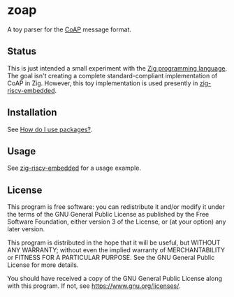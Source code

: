 # zoap

A toy parser for the [CoAP][coap rfc] message format.

## Status

This is just intended a small experiment with the
[Zig programming language][zig web]. The goal isn't creating a complete
standard-compliant implementation of CoAP in Zig. However, this toy
implementation is used presently in [zig-riscv-embedded][zig-riscv github].

## Installation

See [How do I use packages?](https://github.com/ziglang/zig/wiki/FAQ#how-do-i-use-packages).

## Usage

See [zig-riscv-embedded][zig-riscv github] for a usage example.

## License

This program is free software: you can redistribute it and/or modify it
under the terms of the GNU General Public License as published by the
Free Software Foundation, either version 3 of the License, or (at your
option) any later version.

This program is distributed in the hope that it will be useful, but
WITHOUT ANY WARRANTY; without even the implied warranty of
MERCHANTABILITY or FITNESS FOR A PARTICULAR PURPOSE. See the GNU General
Public License for more details.

You should have received a copy of the GNU General Public License along
with this program. If not, see <https://www.gnu.org/licenses/>.

[coap rfc]: https://datatracker.ietf.org/doc/rfc7252/
[zig web]: https://ziglang.org/
[zig-riscv github]: https://github.com/nmeum/zig-riscv-embedded
